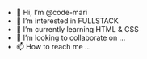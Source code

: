- 👋 Hi, I’m @code-mari
- 👀 I’m interested in FULLSTACK
- 🌱 I’m currently learning HTML & CSS
- 💞️ I’m looking to collaborate on ...
- 📫 How to reach me ...

<!---
code-mari/code-mari is a ✨ special ✨ repository because its `README.md` (this file) appears on your GitHub profile.
You can click the Preview link to take a look at your changes.
--->

